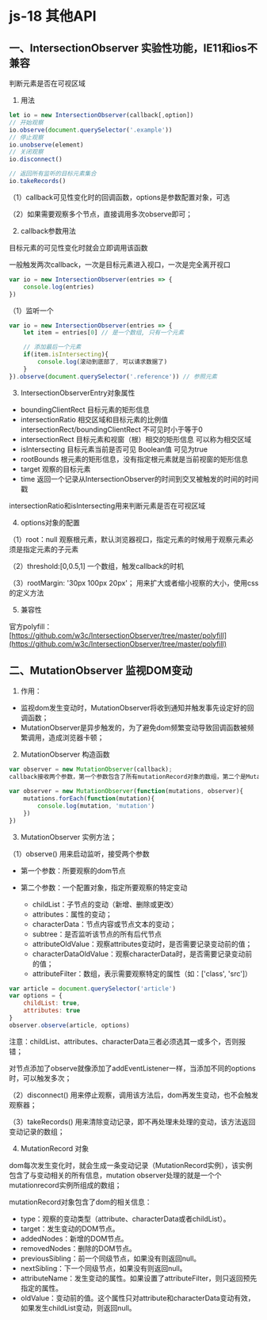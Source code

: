 # js-18 其他API
## 一、IntersectionObserver    实验性功能，IE11和ios不兼容
判断元素是否在可视区域

1. 用法

```js
let io = new IntersectionObserver(callback[,option])
// 开始观察
io.observe(document.querySelector('.example'))
// 停止观察
io.unobserve(element)
// 关闭观察
io.disconnect()

// 返回所有监听的目标元素集合
io.takeRecords()
```
（1）callback可见性变化时的回调函数，options是参数配置对象，可选

（2）如果需要观察多个节点，直接调用多次observe即可；

2. callback参数用法

目标元素的可见性变化时就会立即调用该函数

一般触发两次callback，一次是目标元素进入视口，一次是完全离开视口
```js
var io = new IntersectionObserver(entries => {
    console.log(entries)
})
```
（1）监听一个
```js
var io = new IntersectionObserver(entries => {
    let item = entries[0] // 是一个数组, 只有一个元素

    // 添加最后一个元素
    if(item.isIntersecting){
        console.log(滚动到底部了, 可以请求数据了)
    }
}).observe(document.querySelector('.reference')) // 参照元素
```

3. IntersectionObserverEntry对象属性

* boundingClientRect 目标元素的矩形信息
* intersectionRatio 相交区域和目标元素的比例值 intersectionRect/boundingClientRect 不可见时小于等于0
* intersectionRect 目标元素和视窗（根）相交的矩形信息 可以称为相交区域
* isIntersecting 目标元素当前是否可见 Boolean值 可见为true
* rootBounds 根元素的矩形信息，没有指定根元素就是当前视窗的矩形信息
* target 观察的目标元素
* time 返回一个记录从IntersectionObserver的时间到交叉被触发的时间的时间戳


intersectionRatio和isIntersecting用来判断元素是否在可视区域

4. options对象的配置

（1）root：null    观察根元素，默认浏览器视口，指定元素的时候用于观察元素必须是指定元素的子元素

（2）threshold:[0,0.5,1]    一个数组，触发callback的时机

（3）rootMargin: '30px 100px 20px'；   用来扩大或者缩小视察的大小，使用css的定义方法


5. 兼容性

官方polyfill： [https://github.com/w3c/IntersectionObserver/tree/master/polyfill](https://github.com/w3c/IntersectionObserver/tree/master/polyfill)

## 二、MutationObserver 监视DOM变动
1. 作用：

* 监视dom发生变动时，MutationObserver将收到通知并触发事先设定好的回调函数；
* MutationObserver是异步触发的，为了避免dom频繁变动导致回调函数被频繁调用，造成浏览器卡顿；



2. MutationObserver 构造函数
```js
var observer = new MutationObserver(callback);
callback接收两个参数，第一个参数包含了所有mutationRecord对象的数组，第二个是MutationObserver实例本身；

var observer = new MutationObserver(function(mutations, observer){
    mutations.forEach(function(mutation){
        console.log(mutation, 'mutation')
    })
})
```
3. MutationObserver 实例方法；

（1）observe()   用来启动监听，接受两个参数

* 第一个参数：所要观察的dom节点
* 第二个参数：一个配置对象，指定所要观察的特定变动

	* childList：子节点的变动（新增、删除或更改）
	* attributes：属性的变动；
	* characterData：节点内容或节点文本的变动；
	* subtree：是否监听该节点的所有后代节点
	* attributeOldValue：观察attributes变动时，是否需要记录变动前的值；
	* characterDataOldValue：观察characterData时，是否需要记录变动前的值；
	* attributeFilter：数组，表示需要观察特定的属性（如：['class', 'src']）


```js
var article = document.querySelector('article')
var options = {
    childList: true,
    attributes: true
}
observer.observe(article, options)
```
注意：childList、attributes、characterData三者必须选其一或多个，否则报错；

对节点添加了observe就像添加了addEventListener一样，当添加不同的options时，可以触发多次；

（2）disconnect()    用来停止观察，调用该方法后，dom再发生变动，也不会触发观察器；

（3）takeRecords()    用来清除变动记录，即不再处理未处理的变动，该方法返回变动记录的数组；

4. MutationRecord 对象

dom每次发生变化时，就会生成一条变动记录（MutationRecord实例），该实例包含了与变动相关的所有信息，mutation observer处理的就是一个个mutationrecord实例所组成的数组；

mutationRecord对象包含了dom的相关信息：

* type：观察的变动类型（attribute、characterData或者childList）。
* target：发生变动的DOM节点。
* addedNodes：新增的DOM节点。
* removedNodes：删除的DOM节点。
* previousSibling：前一个同级节点，如果没有则返回null。
* nextSibling：下一个同级节点，如果没有则返回null。
* attributeName：发生变动的属性。如果设置了attributeFilter，则只返回预先指定的属性。
* oldValue：变动前的值。这个属性只对attribute和characterData变动有效，如果发生childList变动，则返回null。

